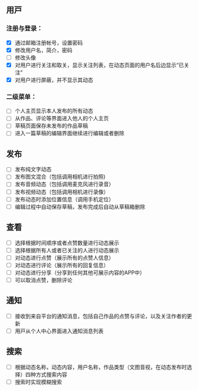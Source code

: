 ## ⽤⼾
### 注册与登录：
- [x] 通过邮箱注册帐号，设置密码 
- [x] 修改用户名，简介，密码 
- [ ] 修改头像
- [x] 对用户进行关注和取关，显示关注列表，在动态页面的用户名后边显示“已关注” 
- [x] 对用户进行屏蔽，并不显示其动态 

### 二级菜单：
- [ ] 个人主页显示本人发布的所有动态
- [ ] 从作品、评论等界⾯进⼊他⼈的个人主⻚
- [ ] 草稿页面保存未发布的作品草稿
- [ ] 进⼊⼀篇草稿的编辑界⾯继续进行编辑或者删除

## 发布 
- [ ] 发布纯文字动态
- [ ] 发布图文混合（包括调用相机进行拍照)
- [ ] 发布音频动态（包括调用麦克风进行录音）
- [ ] 发布视频动态（包括调用相机进行录像）
- [ ] 发布动态时添加位置信息（调用手机定位）
- [ ] 编辑过程中⾃动保存草稿，发布完成后自动从草稿箱删除

## 查看
- [ ] 选择根据时间顺序或者点赞数量进行动态展示
- [ ] 选择根据所有人或者已关注的人进行动态展示
- [ ] 对动态进行点赞（展示所有的点赞人信息）
- [ ] 对动态进行评论（展示所有的回复信息）
- [ ] 对动态进行分享（分享到任何其他可展示内容的APP中）
- [ ] 可以取消点赞，删除评论

## 通知 
- [ ] 接收到来⾃平台的通知消息，包括⾃⼰作品的点赞与评论，以及关注作者的更新
- [ ] ⽤⼾从个⼈中⼼界⾯进⼊通知消息列表

## 搜索 
- [ ] 根据动态名称，动态内容，用户名称，作品类型（文图音视，在动态发布时选择）四种方式搜索内容
- [ ] 搜索时实现模糊搜索
